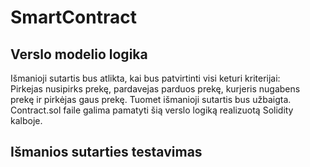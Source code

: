 # SmartContract  
## Verslo modelio logika  
Išmanioji sutartis bus atlikta, kai bus patvirtinti visi keturi kriterijai:  
Pirkejas nusipirks prekę, pardavejas parduos prekę, kurjeris nugabens prekę ir pirkėjas gaus prekę. Tuomet išmanioji sutartis bus užbaigta.  
Contract.sol faile galima pamatyti šią verslo logiką realizuotą Solidity kalboje.  
## Išmanios sutarties testavimas  
